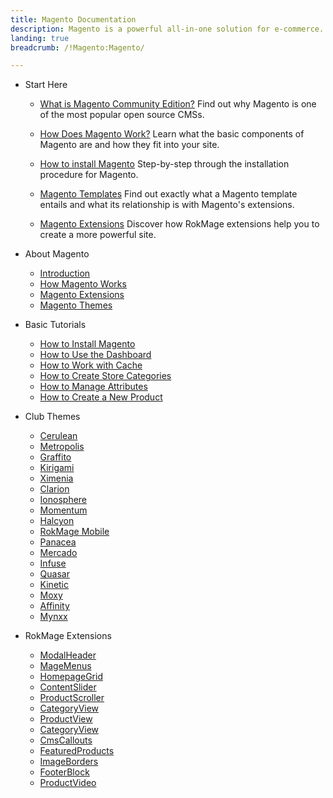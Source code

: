 ```yaml
---
title: Magento Documentation
description: Magento is a powerful all-in-one solution for e-commerce.
landing: true
breadcrumb: /!Magento:Magento/

---
```


* Start Here

	- [What is Magento Community Edition?](start/introduction.md)
	  Find out why Magento is one of the most popular open source CMSs.

	- [How Does Magento Work?](start/understanding.md)
	  Learn what the basic components of Magento are and how they fit into your site.

	- [How to install Magento](start/install_Magento.md)
	  Step-by-step through the installation procedure for Magento.

	- [Magento Templates](start/templates.md)
	  Find out exactly what a Magento template entails and what its relationship is with Magento's extensions.

	- [Magento Extensions](start/extensions.md)
	  Discover how RokMage extensions help you to create a more powerful site.

<!-- -->

* About Magento

	- [Introduction](start/)
	- [How Magento Works](start/understanding.md)
	- [Magento Extensions](start/extensions.md)
	- [Magento Themes](start/themes.md)

<!-- -->

* Basic Tutorials

	- [How to Install Magento](start/install_Magento.md)
	- [How to Use the Dashboard](start/dashboard.md)
	- [How to Work with Cache](basic/cache.md)
	- [How to Create Store Categories](basic/store_categories.md)
	- [How to Manage Attributes](basic/attributes.md)
	- [How to Create a New Product](basic/products.md)

<!-- -->

* Club Themes

	- [Cerulean](themes/metropolis)
	- [Metropolis](themes/metropolis)
	- [Graffito](themes/graffito)
	- [Kirigami](themes/kirigami)
	- [Ximenia](themes/ximenia)
	- [Clarion](themes/clarion)
	- [Ionosphere](themes/ionosphere)
	- [Momentum](themes/momentum)
	- [Halcyon](themes/halcyon)
	- [RokMage Mobile](themes/rokmage_mobile)
	- [Panacea](themes/panacea)
	- [Mercado](themes/mercado)
	- [Infuse](themes/infuse)
	- [Quasar](themes/quasar)
	- [Kinetic](themes/kinetic)
	- [Moxy](themes/moxy)
	- [Affinity](themes/affinity)
	- [Mynxx](themes/mynxx)

<!-- -->

* RokMage Extensions

	- [ModalHeader](extensions/modalheader/)
	- [MageMenus](extensions/magemenus/)
	- [HomepageGrid](extensions/homepagegrid/)
	- [ContentSlider](extensions/contentslider/)
	- [ProductScroller](extensions/productscroller/)
	- [CategoryView](extensions/categoryview/)
	- [ProductView](extensions/productview)
	- [CategoryView](extensions/categoryview)
	- [CmsCallouts](extensions/cmscallouts)
	- [FeaturedProducts](extensions/featuredproducts)
	- [ImageBorders](extensions/imageborders)
	- [FooterBlock](extensions/footerblock)
	- [ProductVideo](extensions/productvideo)

